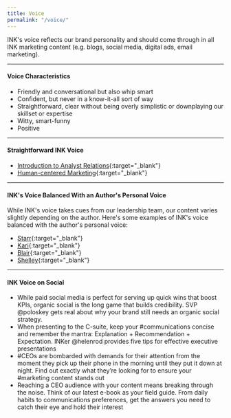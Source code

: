 ```yaml
---
title: Voice
permalink: "/voice/"
---
```


INK's voice reflects our brand personality and should come through in all INK marketing content (e.g. blogs, social media, digital ads, email marketing).

---
#### **Voice Characteristics**

* Friendly and conversational but also whip smart
* Confident, but never in a know-it-all sort of way
* Straightforward, clear without being overly simplistic or downplaying our skillset or expertise
* Witty, smart-funny 
* Positive

---

#### **Straightforward INK Voice**

* [Introduction to Analyst Relations](https://ink-co.com/introduction-to-analyst-relations/){:target="_blank"}
* [Human-centered Marketing](https://ink-co.com/whitepaper/human-centered-marketing-change-approach/){:target="_blank"}

---

#### **INK's Voice Balanced With an Author's Personal Voice**

While INK's voice takes cues from our leadership team, our content varies slightly depending on the author. Here's some examples of INK's voice balanced with the author's personal voice:

* [Starr](https://ink-co.com/is-your-agency-in-the-business-of-client-disservice/){:target="_blank"}
* [Kari](https://ink-co.com/how-to-tame-devils-advocate-marketing-brainstorms/){:target="_blank"}
* [Blair](https://ink-co.com/b2b-companies-shouldnt-neglect-organic-social-strategy/){:target="_blank"}
* [Shelley](https://ink-co.com/marketing-reporting-bad-comms-program-start-analyzing/){:target="_blank"}

---

#### **INK Voice on Social**

* While paid social media is perfect for serving up quick wins that boost KPIs, organic social is the long game that builds credibility. SVP 
@poloskey gets real about why your brand still needs an organic social strategy. 
* When presenting to the C-suite, keep your #communications concise and remember the mantra: Explanation + Recommendation + Expectation. INKer 
@helenrod provides five tips for effective executive presentations
* #CEOs are bombarded with demands for their attention from the moment they pick up their phone in the morning until they put it down at night. Find out exactly what they’re looking for to ensure your #marketing content stands out
* Reaching a CEO audience with your content means breaking through the noise. Think of our latest e-book as your field guide. From daily habits to communications preferences, get the answers you need to catch their eye and hold their interest